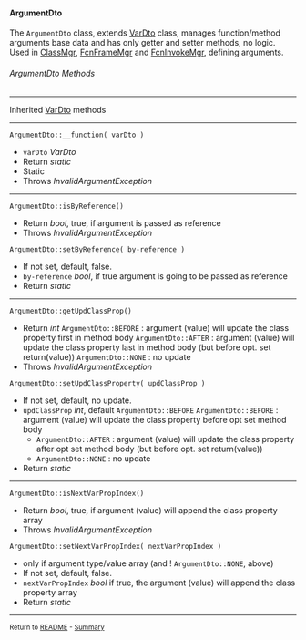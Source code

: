 [comment]: # (This file is part of PcGen, PHP Code Generation support package. Copyright 2020 Kjell-Inge Gustafsson, kigkonsult, All rights reserved, licence GPL 3.0)

#### ArgumentDto

The ```ArgumentDto``` class, extends [VarDto] class, manages function/method arguments base data and has only getter and setter methods, no logic.
Used in [ClassMgr], [FcnFrameMgr] and [FcnInvokeMgr], defining arguments.

###### ArgumentDto Methods

---
Inherited [VarDto] methods

---
```ArgumentDto::__function( varDto )```

* ```varDto``` _VarDto_
* Return _static_
* Static
* Throws _InvalidArgumentException_

---

```ArgumentDto::isByReference()```

* Return _bool_, true, if argument is passed as reference
* Throws _InvalidArgumentException_

```ArgumentDto::setByReference( by-reference )```

* If not set, default, false.
* ```by-reference``` _bool_, if true argument is going to be passed as reference
* Return _static_
---

```ArgumentDto::getUpdClassProp()```

* Return _int_
  ```ArgumentDto::BEFORE``` : argument (value) will update the class property first in method body
   ```ArgumentDto::AFTER``` : argument (value) will update the class property last in method body (but before opt. set return(value))
   ```ArgumentDto::NONE``` : no update
* Throws _InvalidArgumentException_

```ArgumentDto::setUpdClassProperty( updClassProp )```

* If not set, default, no update.
* ```updClassProp``` _int_, default ```ArgumentDto::BEFORE```
   ```ArgumentDto::BEFORE``` : argument (value) will update the class property before opt set method body
  * ```ArgumentDto::AFTER``` : argument (value) will update the class property after opt set method body (but before opt. set return(value))
  * ```ArgumentDto::NONE``` : no update
* Return _static_

---

```ArgumentDto::isNextVarPropIndex()```

* Return _bool_, true, if argument (value) will append the class property array
* Throws _InvalidArgumentException_

```ArgumentDto::setNextVarPropIndex( nextVarPropIndex )```

* only if argument type/value array (and ! ```ArgumentDto::NONE```, above) 
* If not set, default, false.
* ```nextVarPropIndex``` _bool_
  if true, the argument (value) will append the class property array
* Return _static_
---

<small>Return to [README] - [Summary]</small>

[ClassMgr]:ClassMgr.md
[FcnFrameMgr]:FcnFrameMgr.md
[FcnInvokeMgr]:FcnInvokeMgr.md
[README]:../README.md
[Summary]:Summary.md
[VarDto]:VarDto.md
